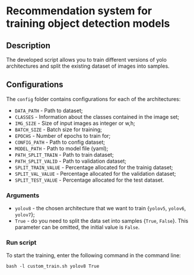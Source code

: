 # Recommendation system for training object detection models

## Description
The developed script allows you to train different versions of yolo architectures and split the existing dataset of images into samples.

## Configurations
The `config` folder contains configurations for each of the architectures:
* `DATA_PATH` - Path to dataset;
* `CLASSES` - Information about the classes contained in the image set;
* `IMG_SIZE` - Size of input images as integer or w,h;
* `BATCH_SIZE` - Batch size for training;
* `EPOCHS` - Number of epochs to train for;
* `CONFIG_PATH` - Path to config dataset;
* `MODEL_PATH` - Path to model file (yaml);
* `PATH_SPLIT_TRAIN` - Path to train dataset;
* `PATH_SPLIT_VALID` - Path to validation dataset;
* `SPLIT_TRAIN_VALUE` - Percentage allocated for the trainig dataset;
* `SPLIT_VAL_VALUE` - Percentage allocated for the validation dataset;
* `SPLIT_TEST_VALUE` - Percentage allocated for the test dataset.


### Arguments
- `yolov8` - the chosen architecture that we want to train {`yolov5`, `yolov6`, `yolov7`};
- `True` - do you need to split the data set into samples {`True`, `False`}. This parameter can be omitted, the initial value is `False`.


### Run script
To start the training, enter the following command in the command line: 

```commandline
bash -l custom_train.sh yolov8 True
```

